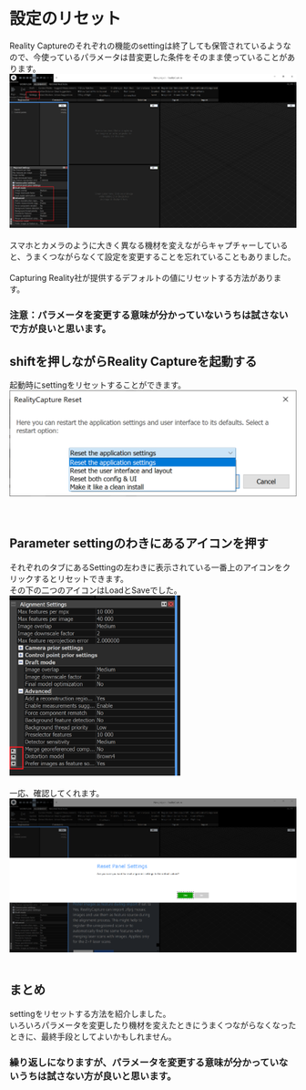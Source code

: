 # 設定のリセット
Reality Captureのそれぞれの機能のsettingは終了しても保管されているようなので、今使っているパラメータは昔変更した条件をそのまま使っていることがあります。<br>
<img src="https://github.com/nakanomuramoto/AdventCalendar2020MJ/blob/main/images/Day17_1.png" width="600"><br><br>
スマホとカメラのように大きく異なる機材を変えながらキャプチャーしていると、うまくつながらなくて設定を変更することを忘れていることもありました。<br>
<br>
Capturing Reality社が提供するデフォルトの値にリセットする方法があります。<br>
### 注意：パラメータを変更する意味が分かっていないうちは試さないで方が良いと思います。<br>

## shiftを押しながらReality Captureを起動する
起動時にsettingをリセットすることができます。<br>
<img src="https://github.com/nakanomuramoto/AdventCalendar2020MJ/blob/main/images/Day17_3.png" width="600"><br><br>
<br>

## Parameter settingのわきにあるアイコンを押す
それぞれのタブにあるSettingの左わきに表示されている一番上のアイコンをクリックするとリセットできます。<br>
その下の二つのアイコンはLoadとSaveでした。<br>
<img src="https://github.com/nakanomuramoto/AdventCalendar2020MJ/blob/main/images/Day17_2.png" width="300"><br><br>
一応、確認してくれます。<br>
<img src="https://github.com/nakanomuramoto/AdventCalendar2020MJ/blob/main/images/Day17_4.png" width="600"><br><br>

## まとめ
settingをリセットする方法を紹介しました。<br>
いろいろパラメータを変更したり機材を変えたときにうまくつながらなくなったときに、最終手段としてよいかもしれません。
### 繰り返しになりますが、パラメータを変更する意味が分かっていないうちは試さない方が良いと思います。<br>
